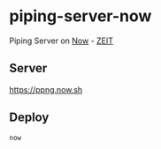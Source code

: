 # piping-server-now
Piping Server on [Now](https://zeit.co/now) - [ZEIT](https://zeit.co/)

## Server
<https://ppng.now.sh>

## Deploy

```bash
now
```
